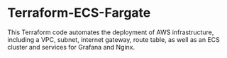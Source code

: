# Terraform-ECS-Fargate
This Terraform code automates the deployment of AWS infrastructure, including a VPC, subnet, internet gateway, route table, as well as an ECS cluster and services for Grafana and Nginx.
